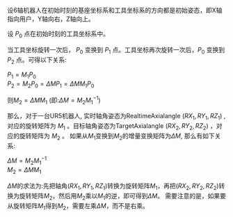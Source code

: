 设6轴机器人在初始时刻的基座坐标系和工具坐标系的方向都是初始姿态，即X轴指向用户，Y轴向右，Z轴向上。


设 $P_0$ 点在初始时刻的工具坐标系中。


当工具坐标旋转一次后， $P_0$ 变换到 $P_1$ 点。工具坐标再次旋转一次后，$P_0$ 变换到 $P_2$ 点。可得以下关系:

$P_1=M_1P_0$  
$P_2=M_2P_0=\Delta MP_1=\Delta MM_1P_0$  

则$M_2=\Delta MM_1$  (即:$\Delta M=M_2M_1^{-1}$)  


那么，对于一台UR5机器人, 实时轴角姿态为RealtimeAxialangle $(RX_1,RY_1,RZ_1)$ ,对应的旋转矩阵为 $M_1$ 。目标轴角姿态为TargetAxialangle $(RX_2,RY_2,RZ_2)$ ，对应的旋转矩阵为 $M_2$ 。 如果从$M_1$变换到$M_2$的增量变换矩阵为$\Delta M$, 那么有如下关系:  

$\Delta M=M_2M_1^{-1}$  
$M_2=\Delta MM_1$  

$\Delta M$的求法为:先把轴角$(RX_1,RY_1,RZ_1)$转换为旋转矩阵$M_1$，再把$(RX_2,RY_2,RZ_2)$转换为旋转矩阵$M_2$，然后用$M_2$乘以$M_1$的逆，即可得到$\Delta M$。 需要注意的是，如果要从旋转矩阵$M_1$得到$M_2$，需要左乘$\Delta M$，而不是右乘。
